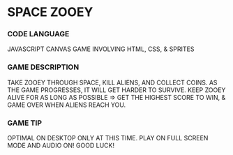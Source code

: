 # SPACE ZOOEY

### CODE LANGUAGE

JAVASCRIPT CANVAS GAME INVOLVING HTML, CSS, & SPRITES

### GAME DESCRIPTION

TAKE ZOOEY THROUGH SPACE, KILL ALIENS, AND COLLECT COINS. AS THE GAME PROGRESSES, IT WILL GET HARDER TO SURVIVE.
KEEP ZOOEY ALIVE FOR AS LONG AS POSSIBLE => GET THE HIGHEST SCORE TO WIN, & GAME OVER WHEN ALIENS REACH YOU.

### GAME TIP

OPTIMAL ON DESKTOP ONLY AT THIS TIME. PLAY ON FULL SCREEN MODE AND AUDIO ON! GOOD LUCK!

